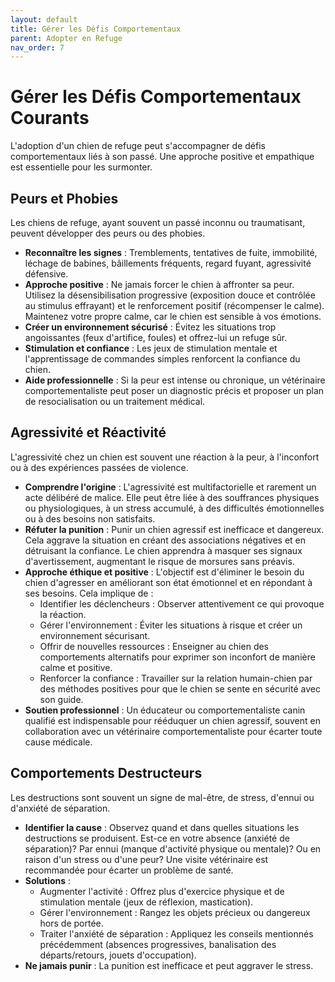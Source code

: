 ```yaml
---
layout: default
title: Gérer les Défis Comportementaux
parent: Adopter en Refuge
nav_order: 7
---
```


# Gérer les Défis Comportementaux Courants

L'adoption d'un chien de refuge peut s'accompagner de défis comportementaux liés à son passé. Une approche positive et empathique est essentielle pour les surmonter.

## Peurs et Phobies

Les chiens de refuge, ayant souvent un passé inconnu ou traumatisant, peuvent développer des peurs ou des phobies.

- **Reconnaître les signes** : Tremblements, tentatives de fuite, immobilité, léchage de babines, bâillements fréquents, regard fuyant, agressivité défensive.
- **Approche positive** : Ne jamais forcer le chien à affronter sa peur. Utilisez la désensibilisation progressive (exposition douce et contrôlée au stimulus effrayant) et le renforcement positif (récompenser le calme). Maintenez votre propre calme, car le chien est sensible à vos émotions.
- **Créer un environnement sécurisé** : Évitez les situations trop angoissantes (feux d'artifice, foules) et offrez-lui un refuge sûr.
- **Stimulation et confiance** : Les jeux de stimulation mentale et l'apprentissage de commandes simples renforcent la confiance du chien.
- **Aide professionnelle** : Si la peur est intense ou chronique, un vétérinaire comportementaliste peut poser un diagnostic précis et proposer un plan de resocialisation ou un traitement médical.

## Agressivité et Réactivité

L'agressivité chez un chien est souvent une réaction à la peur, à l'inconfort ou à des expériences passées de violence.

- **Comprendre l'origine** : L'agressivité est multifactorielle et rarement un acte délibéré de malice. Elle peut être liée à des souffrances physiques ou physiologiques, à un stress accumulé, à des difficultés émotionnelles ou à des besoins non satisfaits.
- **Réfuter la punition** : Punir un chien agressif est inefficace et dangereux. Cela aggrave la situation en créant des associations négatives et en détruisant la confiance. Le chien apprendra à masquer ses signaux d'avertissement, augmentant le risque de morsures sans préavis.
- **Approche éthique et positive** : L'objectif est d'éliminer le besoin du chien d'agresser en améliorant son état émotionnel et en répondant à ses besoins. Cela implique de :
    - Identifier les déclencheurs : Observer attentivement ce qui provoque la réaction.
    - Gérer l'environnement : Éviter les situations à risque et créer un environnement sécurisant.
    - Offrir de nouvelles ressources : Enseigner au chien des comportements alternatifs pour exprimer son inconfort de manière calme et positive.
    - Renforcer la confiance : Travailler sur la relation humain-chien par des méthodes positives pour que le chien se sente en sécurité avec son guide.
- **Soutien professionnel** : Un éducateur ou comportementaliste canin qualifié est indispensable pour rééduquer un chien agressif, souvent en collaboration avec un vétérinaire comportementaliste pour écarter toute cause médicale.

## Comportements Destructeurs

Les destructions sont souvent un signe de mal-être, de stress, d'ennui ou d'anxiété de séparation.

- **Identifier la cause** : Observez quand et dans quelles situations les destructions se produisent. Est-ce en votre absence (anxiété de séparation)? Par ennui (manque d'activité physique ou mentale)? Ou en raison d'un stress ou d'une peur? Une visite vétérinaire est recommandée pour écarter un problème de santé.
- **Solutions** :
    - Augmenter l'activité : Offrez plus d'exercice physique et de stimulation mentale (jeux de réflexion, mastication).
    - Gérer l'environnement : Rangez les objets précieux ou dangereux hors de portée.
    - Traiter l'anxiété de séparation : Appliquez les conseils mentionnés précédemment (absences progressives, banalisation des départs/retours, jouets d'occupation).
- **Ne jamais punir** : La punition est inefficace et peut aggraver le stress. 
